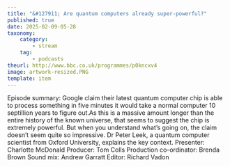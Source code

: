 ```yaml
---
title: "&#127911; Are quantum computers already super-powerful?"
published: true
date: 2025-02-09-05-28
taxonomy:
    category:
        - stream
    tag:
        - podcasts
theurl: http://www.bbc.co.uk/programmes/p0kncxv4
image: artwork-resized.PNG
template: item
---
```


Episode summary: Google claim their latest quantum computer chip is able to process something in five minutes it would take a normal computer 10 septillion years to figure out.As this is a massive amount longer than the entire history of the known universe, that seems to suggest the chip is extremely powerful. But when you understand what&rsquo;s going on, the claim doesn&rsquo;t seem quite so impressive. Dr Peter Leek, a quantum computer scientist from Oxford University, explains the key context. Presenter: Charlotte McDonald Producer: Tom Colls Production co-ordinator: Brenda Brown Sound mix: Andrew Garratt Editor: Richard Vadon
